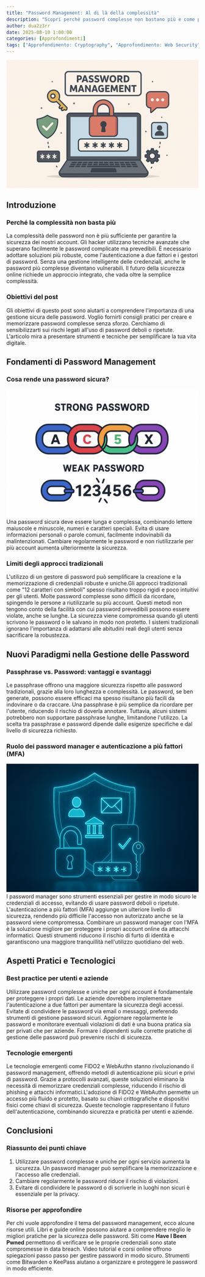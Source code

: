 ```yaml
---
title: "Password Management: Al di là della complessità"
description: "Scopri perché password complesse non bastano più e come proteggere i tuoi account con passphrase, password manager e autenticazione a più fattori."
author: dua2z3rr
date: 2025-08-10 1:00:00
categories: [Approfondimenti]
tags: ["Approfondimento: Cryptography", "Approfondimento: Web Security", "Approfondimento: Best Practice"]
---
```

![Desktop View](/assets/img/password_management/Password-Management.png)

## Introduzione
### Perché la complessità non basta più 
La complessità delle password non è più sufficiente per garantire la sicurezza dei nostri account. Gli hacker utilizzano tecniche avanzate che superano facilmente le password complicate ma prevedibili. È necessario adottare soluzioni più robuste, come l'autenticazione a due fattori e i gestori di password. Senza una gestione intelligente delle credenziali, anche le password più complesse diventano vulnerabili. Il futuro della sicurezza online richiede un approccio integrato, che vada oltre la semplice complessità.
### Obiettivi del post
Gli obiettivi di questo post sono aiutarti a comprendere l'importanza di una gestione sicura delle password. Voglio fornirti consigli pratici per creare e memorizzare password complesse senza sforzo. Cerchiamo di sensibilizzarti sui rischi legati all'uso di password deboli o ripetute. L'articolo mira a presentare strumenti e tecniche per semplificare la tua vita digitale.
## Fondamenti di Password Management
### Cosa rende una password sicura?
![Desktop View](/assets/img/password_management/strong_vs_weak_password.png)
Una password sicura deve essere lunga e complessa, combinando lettere maiuscole e minuscole, numeri e caratteri speciali.
Evita di usare informazioni personali o parole comuni, facilmente indovinabili da malintenzionati.
Cambiare regolarmente le password e non riutilizzarle per più account aumenta ulteriormente la sicurezza.
### Limiti degli approcci tradizionali
L'utilizzo di un gestore di password può semplificare la creazione e la memorizzazione di credenziali robuste e uniche.Gli approcci tradizionali come "12 caratteri con simboli" spesso risultano troppo rigidi e poco intuitivi per gli utenti.
Molte password complesse sono difficili da ricordare, spingendo le persone a riutilizzarle su più account.
Questi metodi non tengono conto della facilità con cui password prevedibili possono essere violate, anche se lunghe.
La sicurezza viene compromessa quando gli utenti scrivono le password o le salvano in modo non protetto.
I sistemi tradizionali ignorano l'importanza di adattarsi alle abitudini reali degli utenti senza sacrificare la robustezza.
## Nuovi Paradigmi nella Gestione delle Password
### Passphrase vs. Password: vantaggi e svantaggi
Le passphrase offrono una maggiore sicurezza rispetto alle password tradizionali, grazie alla loro lunghezza e complessità.
Le password, se ben generate, possono essere efficaci ma spesso risultano più facili da indovinare o da craccare.
Una passphrase è più semplice da ricordare per l'utente, riducendo il rischio di doverla annotare.
Tuttavia, alcuni sistemi potrebbero non supportare passphrase lunghe, limitandone l'utilizzo.
La scelta tra passphrase e password dipende dalle esigenze specifiche e dal livello di sicurezza richiesto.
### Ruolo dei password manager e autenticazione a più fattori (MFA)
![Desktop View](/assets/img/password_management/scudo_password.png)
I password manager sono strumenti essenziali per gestire in modo sicuro le credenziali di accesso, evitando di usare password deboli o ripetute.
L'autenticazione a più fattori (MFA) aggiunge un ulteriore livello di sicurezza, rendendo più difficile l'accesso non autorizzato anche se la password viene compromessa.
Combinare un password manager con l'MFA è la soluzione migliore per proteggere i propri account online da attacchi informatici.
Questi strumenti riducono il rischio di furto di identità e garantiscono una maggiore tranquillità nell'utilizzo quotidiano del web.
## Aspetti Pratici e Tecnologici
### Best practice per utenti e aziende
Utilizzare password complesse e uniche per ogni account è fondamentale per proteggere i propri dati.
Le aziende dovrebbero implementare l'autenticazione a due fattori per aumentare la sicurezza degli accessi.
Evitate di condividere le password via email o messaggi, preferendo strumenti di gestione password sicuri.
Aggiornare regolarmente le password e monitorare eventuali violazioni di dati è una buona pratica sia per privati che per aziende. Formare i dipendenti sulle corrette pratiche di gestione delle password può prevenire rischi di sicurezza.
### Tecnologie emergenti
Le tecnologie emergenti come FIDO2 e WebAuthn stanno rivoluzionando il password management, offrendo metodi di autenticazione più sicuri e privi di password. Grazie a protocolli avanzati, queste soluzioni eliminano la necessità di memorizzare credenziali complesse, riducendo il rischio di phishing e attacchi informatici.L'adozione di FIDO2 e WebAuthn permette un accesso più fluido e protetto, basato su chiavi crittografiche e dispositivi fisici come chiavi di sicurezza. Queste tecnologie rappresentano il futuro dell'autenticazione, combinando sicurezza e praticità per utenti e aziende.
## Conclusioni
### Riassunto dei punti chiave
1. Utilizzare password complesse e uniche per ogni servizio aumenta la sicurezza. Un password manager può semplificare la memorizzazione e l'accesso alle credenziali.
2. Cambiare regolarmente le password riduce il rischio di violazioni.
3. Evitare di condividere le password o di scriverle in luoghi non sicuri è essenziale per la privacy.
### Risorse per approfondire
Per chi vuole approfondire il tema del password management, ecco alcune risorse utili.
Libri e guide online possono aiutare a comprendere meglio le migliori pratiche per la sicurezza delle password.
Siti come **Have I Been Pwned** permettono di verificare se le proprie credenziali sono state compromesse in data breach.
Video tutorial e corsi online offrono spiegazioni passo passo per gestire password in modo sicuro.
Strumenti come Bitwarden o KeePass aiutano a organizzare e proteggere le password in modo efficiente.
